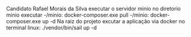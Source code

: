 Candidato Rafael Morais da Silva
executar o servidor minio
no diretorio minio executar
-/minio: docker-composer.exe pull
-/minio: docker-composer.exe up -d
Na raiz do projeto excutar a aplicação via docker
no terminal linux:
./vendor/bin/sail up -d 
